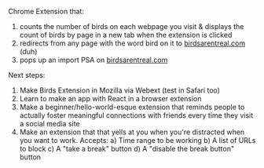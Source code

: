 Chrome Extension that:

1) counts the number of birds on each webpage you visit
    & displays the count of birds by page in a new tab when the extension is clicked
2) redirects from any page with the word bird on it to [birdsarentreal.com](http://birdsarentreal.com) (duh)
3) pops up an import PSA on [birdsarentreal.com](http://birdsarentreal.com) 

Next steps:

1) Make Birds Extension in Mozilla via Webext (test in Safari too)
2) Learn to make an app with React in a browser extension
3) Make a beginner/hello-world-esque extension that reminds people to actually foster meaningful connections with friends every time they visit a social media site
4) Make an extension that that yells at you when you're distracted when you want to work.
    Accepts:
    a) Time range to be working
    b) A list of URLs to block
    c) A "take a break" button
    d) A "disable the break button" button

